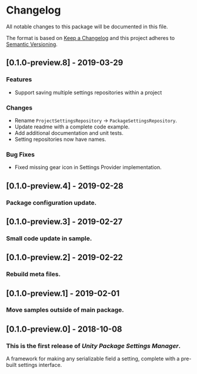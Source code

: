 # Changelog
All notable changes to this package will be documented in this file.

The format is based on [Keep a Changelog](http://keepachangelog.com/en/1.0.0/)
and this project adheres to [Semantic Versioning](http://semver.org/spec/v2.0.0.html).

## [0.1.0-preview.8] - 2019-03-29

### Features

- Support saving multiple settings repositories within a project

### Changes

- Rename `ProjectSettingsRepository` -> `PackageSettingsRepository`.
- Update readme with a complete code example.
- Add additional documentation and unit tests.
- Setting repositories now have names.

### Bug Fixes

- Fixed missing gear icon in Settings Provider implementation.

## [0.1.0-preview.4] - 2019-02-28

### Package configuration update.

## [0.1.0-preview.3] - 2019-02-27

### Small code update in sample.

## [0.1.0-preview.2] - 2019-02-22

### Rebuild meta files.

## [0.1.0-preview.1] - 2019-02-01

### Move samples outside of main package.

## [0.1.0-preview.0] - 2018-10-08

### This is the first release of *Unity Package Settings Manager*.

A framework for making any serializable field a setting, complete with a pre-built settings interface.

